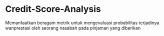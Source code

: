 # Credit-Score-Analysis
Memanfaatkan beragam metrik untuk mengevaluasi probabilitas terjadinya wanprestasi oleh seorang nasabah pada pinjaman yang diberikan
